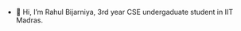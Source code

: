 - 👋 Hi, I’m Rahul Bijarniya, 3rd year CSE undergaduate student in IIT Madras.

<!---
cs19b070/cs19b070 is a ✨ special ✨ repository because its `README.md` (this file) appears on your GitHub profile.
You can click the Preview link to take a look at your changes.
--->
